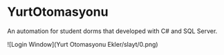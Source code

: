 # YurtOtomasyonu
An automation for student dorms that developed with C# and SQL Server.

![Login Window](Yurt Otomasyonu Ekler/slayt/0.png)

